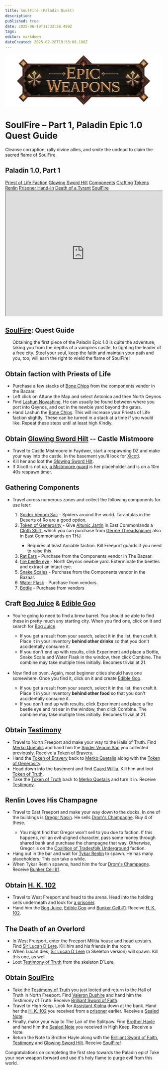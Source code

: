 ```yaml
---
title: SoulFire (Paladin Quest)
description: 
published: true
date: 2025-06-19T11:33:58.499Z
tags: 
editor: markdown
dateCreated: 2025-02-26T19:33:08.188Z
---
```


<!-- ───────────── Paladin Epic 1.0, Part 1 – SoulFire ───────────── -->
<div class="page-container">

  <!-- Header ------------------------------------------------------- -->
  <div class="hero-card">
    <img src="/epicweapons.webp" alt="Epic Enchanter Weapons Banner" class="hero-img">
    <h1 class="hero-title">SoulFire – Part 1, Paladin Epic 1.0 Quest Guide</h1>
    <p class="hero-sub">Cleanse corruption, rally divine allies, and smite the undead to claim the sacred flame of SoulFire.</p>
  </div>

  <!-- Original top-level heading kept intact ----------------------- -->
  <h2 id="top" class="quest-card">Paladin 1.0, Part 1</h2>

  <!-- Quick-Nav ---------------------------------------------------- -->
  <nav class="toc-nav">
    <a href="#faction">Priest of Life Faction</a>
    <a href="#hilt">Glowing Sword Hilt</a>
    <a href="#components">Components</a>
    <a href="#crafting">Crafting</a>
    <a href="#tokens">Tokens</a>
    <a href="#renlin">Renlin</a>
    <a href="#prisoner">Prisoner Hand-In</a>
    <a href="#lucan">Death of a Tyrant</a>
    <a href="#legwork">SoulFire</a>
  </nav>

  <!-- Item Preview ------------------------------------------------- -->
  <iframe src="https://eqdb.net/item/detail/5504" width="100%" height="400"></iframe>

  <!-- Entire original content starts here ------------------------- -->

  <div class="quest-card" id="intro">
<h2><a href="https://eqdb.net/item/detail/5504">SoulFire</a>: Quest Guide</h2>
<ul>
Obtaining the first piece of the Paladin Epic 1.0 is quite the adventure, taking you from the depths of a vampires castle, to fighting the leader of a free city. Steel your soul, keep the faith and maintain your path and you, too, will earn the right to wield the flame of SoulFire!
</ul>
  </div>

<!-- ────────── Priest of Life Faction ────────── -->
<div class="quest-card" id="faction">
<h2>Obtain faction with Priests of Life</h2>
<ul>
<li> Purchase a few stacks of <a href="https://eqdb.net/item/detail/13073">Bone Chips</a> from the components vendor in the Bazaar.</li>
<li> Left click on Attune the Map and select Antonica and then North Qeynos</li>
<li> Find <a href="https://eqdb.net/npc/detail/2032">Lashun Novashine</a>. He can usually be found between where you port into Qeynos, and out in the newbie yard beyond the gates. </li>
<li> Hand Lashun the <a href="https://eqdb.net/item/detail/13073">Bone Chips</a>. This will increase your Priests of Life faction slightly. These can be turned in a stack at a time if you would like. Repeat these steps until at least high Kindly.</li>
</ul>
</div>

<!-- ────────── Glowing Sword Hilt ────────── -->
<div class="quest-card" id="hilt">
<h2>Obtain <a href="https://eqdb.net/item/detail/12197">Glowing Sword Hilt</a> -- Castle Mistmoore</h2>
<ul>
  <li>Travel to Castle Mistmoore in Faydwer, start a respawning DZ and make your way into the castle. In the basement you'll look for <a href="https://eqdb.net/npc/detail/59152">Xicotl</a>.</li>
  <li>Kill her and loot the <a href="https://eqdb.net/item/detail/12197">Glowing Sword Hilt</a>.</li>
  <li> If Xicotl is not up, <a href="https://eqdb.net/npc/detail/59017">a Mistmoore guard</a> is her placeholder and is on a 10m 40s respawn timer.</li>
</ul>
</div>

<!-- ────────── Gathering Up Components ────────── -->
<div class="quest-card" id="components">
<h2>Gathering Components</h2>
<ul>
  <li>Travel across numerous zones and collect the following components for use later:</li>
<ol>
  <li><a href="https://eqdb.net/item/detail/14018">Spider Venom Sac</a> - Spiders around the world. Tarantulas in the Deserts of Ro are a good option.</li>
  <li><a href="https://eqdb.net/item/detail/13865">Token of Generosity</a> - Give <a href="https://eqdb.net/npc/detail/22069">Altunic Jartin</a> in East Commonlands a <a href="https://eqdb.net/item/detail/1004">Cloth Shirt</a>, which you can purchase from <a href="https://eqdb.net/npc/detail/22099">Germe Threadspinner</a> also in East Commonlands on THJ.</li><ul><li>Requires at least Amiable faction. Kill Freeport guards if you need to raise this.</li></ul>
  <li><a href="https://eqdb.net/item/detail/13072">Rat Ears</a> - Purchase from the Components vendor in The Bazaar.</li>
  <li><a href="https://eqdb.net/item/detail/10307">fire beetle eye</a> - North Qeynos newbie yard. Exterminate the beetles and extract an intact eye.</li>
  <li><a href="https://eqdb.net/item/detail/13070">Snake Scales</a> - Purchase from the Components vendor in the Bazaar.</li>
  <li><a href="https://eqdb.net/item/detail/13006">Water Flask</a> - Purchase from vendors.</li>
  <li><a href="https://eqdb.net/item/detail/16598">Bottle</a> - Purchase from vendors</li>
  </ol>
</ul>
</div>

<!-- ────────── Crafting ────────── -->
<div class="quest-card" id="crafting">
<h2>Craft <a href="https://eqdb.net/tradeskill/detail/7597">Bog Juice</a> & <a href="https://eqdb.net/tradeskill/detail/1858">Edible Goo</a></h2>
<ul>
  <li>You're going to need to find a brew barrel. You should be able to find these in pretty much any starting city. When you find one, click on it and search for <a href="https://eqdb.net/item/detail/16581">Bog Juice</a>.</li>
  <ul>
    <li>If you get a result from your search, select it in the list, then craft it. Place it in your inventory <b>behind other drinks</b> so that you don't accidentally consume it.</li>
    <li>If you don't end up with results, click Experiment and place a Bottle, Snake Scale and Water Flask in the window, then click Combine. The combine may take multiple tries initially. Becomes trivial at 21.</li>
  </ul>
  <br>
  <li>Now find an oven. Again, most beginner cities should have one somewhere. Once you find it, click on it and create <a href="https://eqdb.net/item/detail/13498">Edible Goo</a>.</li>
  <ul>
    <li>If you get a result from your search, select it in the list, then craft it. Place it in your inventory <b>behind other food</b> so that you don't accidentally consume it.</li>
    <li>If you don't end up with results, click Experiment and place a fire beetle eye and rat ear in the window, then click Combine. The combine may take multiple tries initially. Becomes trivial at 21.</li>
  </ul>
</ul>
</div>

<!-- ────────── Tokens ────────── -->
<div class="quest-card" id="tokens">
<h2>Obtain <a href="https://eqdb.net/item/detail/18828">Testimony</a></h2>
<ul>
  <li>Travel to North Freeport and make your way to the Halls of Truth. Find <a href="https://eqdb.net/npc/detail/8044">Merko Quetalis</a> and hand him the <a href="https://eqdb.net/item/detail/14018">Spider Venom Sac</a> you collected previously. Receive a <a href="https://eqdb.net/item/detail/12144">Token of Bravery</a>.</li>
  <li>Hand the <a href="https://eqdb.net/item/detail/12144">Token of Bravery</a> back to <a href="https://eqdb.net/npc/detail/8044">Merko Quetalis</a> along with the <a href="https://eqdb.net/item/detail/13865">Token of Generosity</a>.</li>
  <li>Head down into the basement and find <a href="https://eqdb.net/npc/detail/8110">Guard Willia</a>. Kill him and loot <a href="https://eqdb.net/item/detail/13866">Token of Truth</a>.</li>
  <li>Take the <a href="https://eqdb.net/item/detail/13866">Token of Truth</a> back to <a href="https://eqdb.net/npc/detail/8044">Merko Quetalis</a> and turn it in. Receive <a href="https://eqdb.net/item/detail/18828">Testimony</a>.</li>
</ul>
</div>

<!-- ────────── Renlin's a Drunk ────────── -->
<div class="quest-card" id="renlin">
<h2>Renlin Loves His Champagne</h2>
<ul>
  <li>Travel to East Freeport and make your way down to the docks. In one of the buildings is <a href="https://eqdb.net/npc/detail/10064">Gregor Nasin</a>. He sells <a href="https://eqdb.net/item/detail/13829">Drom's Champagne</a>. Buy 4 of these.</li>
  <ul>
    <li>You might find that Gregor won't sell to you due to faction. If this happens, roll an evil-aligned character, pass some money through shared bank and purchase the champagne that way. Otherwise, Gregor is on the <a href="https://eqdb.net/faction/detail/336">Coalition of Tradesfolk Underground</a> faction.</li>
  </ul>
  <li>Hang out in the bar and wait for <a href="https://eqdb.net/npc/detail/10157">Tykar Renlin</a> to spawn. He has many placeholders. This can take a while.</li>
  <li>When Tykar Renlin spawns, hand him the four <a href="https://eqdb.net/item/detail/13829">Drom's Champagne</a>. Receive <a href="https://eqdb.net/item/detail/12196">Bunker Cell #1</a>.</li>
</ul>
</div>

<!-- ────────── Prisoner's Key ────────── -->
<div class="quest-card" id="prisoner">
<h2>Obtain <a href="https://eqdb.net/item/detail/12143">H. K. 102</a></h2>
<ul>
  <li>Travel to West Freeport and head to the arena. Head into the holding cells underneath and look for <a href="https://eqdb.net/npc/detail/9035">a prisoner</a>.</li>
  <li>Hand him the <a href="https://eqdb.net/item/detail/16581">Bog Juice</a>, <a href="https://eqdb.net/item/detail/13498">Edible Goo</a> and <a href="https://eqdb.net/item/detail/12196">Bunker Cell #1</a>. Receive <a href="https://eqdb.net/item/detail/12143">H. K. 102</a>.</li>
</ul>
</div>

<!-- ────────── Death to the Overlord ────────── -->
<div class="quest-card" id="lucan">
<h2>The Death of an Overlord</h2>
<ul>
  <li>In West Freeport, enter the Freeport Militia house and head upstairs. Find <a href="https://eqdb.net/npc/detail/9018">Sir Lucan D`Lere</a>. Kill him and his friends in the room.</li>
  <li>When Lucan dies, <a href="https://eqdb.net/npc/detail/9147">Sir Lucan D`Lere</a> (a Skeleton version) will spawn. Kill this one, as well.</li>
  <li>Loot <a href="https://eqdb.net/item/detail/18827">Testimony of Truth</a> from the skeleton D`Lere.</li>
</ul>
</div>

<!-- ────────── Legwork & Turn-In ────────── -->
<div class="quest-card final" id="legwork">
<h2>Obtain <a href="https://eqdb.net/item/detail/5504">SoulFire</a></h2>
<ul>
  <li>Take the <a href="https://eqdb.net/item/detail/18827">Testimony of Truth</a> you just looted and return to the Hall of Truth in North Freeport. Find <a href="https://eqdb.net/npc/detail/8077">Valeron Dushire</a> and hand him the Testimony of Truth. Receive <a href="https://eqdb.net/item/detail/13947">Brilliant Sword of Faith</a>.</li>
  <li>Travel to High Keep. Look for <a href="https://eqdb.net/npc/detail/6057">Assistant Kiolna</a> down at the bank. Hand her the <a href="https://eqdb.net/item/detail/12143">H. K. 102</a> you received from a <a href="https://eqdb.net/npc/detail/9035">prisoner</a> earlier. Receive a <a href="https://eqdb.net/item/detail/14144">Sealed Note</a>.</li>
  <li>Finally, make your way to The Lair of the Splitpaw. Find <a href="https://eqdb.net/npc/detail/14173">Brother Hayle</a> and hand him the <a href="https://eqdb.net/item/detail/14144">Sealed Note</a> you received in High Keep. Receive a Note.</li>
  <li>Return the Note to Brother Hayle along with the <a href="https://eqdb.net/item/detail/13947">Brilliant Sword of Faith</a>, <a href="https://eqdb.net/item/detail/18828">Testimony</a> and <a href="https://eqdb.net/item/detail/12197">Glowing Sword Hilt</a>. Receive <a href="https://eqdb.net/item/detail/5504">SoulFire</a>!</li>
</ul>
<p>Congratulations on completing the first step towards the Paladin epic! Take your new weapon forward and use it's holy flame to purge evil from this world.</p>
</div>

</div>
